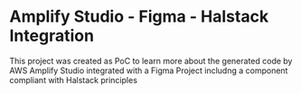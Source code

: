 # Amplify Studio - Figma - Halstack Integration

This project was created as PoC to learn more about the generated code by AWS Amplify Studio integrated with a Figma Project includng a component compliant with Halstack principles